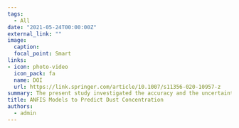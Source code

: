 ```yaml
---
tags:
  - All
date: "2021-05-24T00:00:00Z"
external_link: ""
image:
  caption: 
  focal_point: Smart
links:
- icon: photo-video
  icon_pack: fa
  name: DOI
  url: https://link.springer.com/article/10.1007/s11356-020-10957-z
summary: The present study investigated the accuracy and the uncertainty of ANFIS and ANFIS+BAT models to predict DC in the cold and warm months across semi-arid regions. The interpretability of the hybrid ANFIS model has also been examined using the permutation importance metric. 
title: ANFIS Models to Predict Dust Concentration
authors: 
  - admin
---
```

